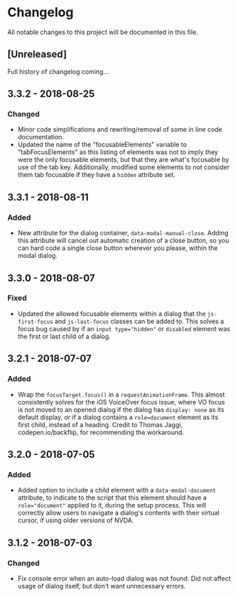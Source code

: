 # Changelog
All notable changes to this project will be documented in this file.

## [Unreleased]
Full history of changelog coming...

## 3.3.2 - 2018-08-25
### Changed
- Minor code simplifications and rewriting/removal of some in line code documentation. 
- Updated the name of the "focusableElements" variable to "tabFocusElements" as this listing of elements was not to imply they were the only focusable elements, but that they are what's focusable by use of the tab key.  Additionally, modified some elements to not consider them tab focusable if they have a `hidden` attribute set.

## 3.3.1 - 2018-08-11
### Added
- New attribute for the dialog container, `data-modal-manual-close`. Adding this attribute will cancel out automatic creation of a close button, so you can hard code a single close button wherever you please, within the modal dialog.

## 3.3.0 - 2018-08-07
### Fixed
- Updated the allowed focusable elements within a dialog that the `js-first-focus` and `js-last-focus` classes can be added to.  This solves a focus bug caused by if an `input type="hidden"` or `disabled` element was the first or last child of a dialog.

## 3.2.1 - 2018-07-07
### Added
- Wrap the `focusTarget.focus()` in a `requestAnimationFrame`. This almost consistently solves for the iOS VoiceOver focus issue, where VO focus is not moved to an opened dialog if the dialog has `display: none` as its default display, or if a dialog contains a `role=document` element as its first child, instead of a heading. Credit to Thomas Jaggi, codepen.io/backflip, for recommending the workaround.
  
## 3.2.0 - 2018-07-05
### Added
- Added option to include a child element with a `data-modal-document` attribute, to indicate to the script that this element should have a `role="document"` applied to it, during the setup process. This will correctly allow users to navigate a dialog's contents with their virtual cursor, if using older versions of NVDA.

## 3.1.2 - 2018-07-03
### Changed
- Fix console error when an auto-load dialog was not found. Did not affect usage of dialog itself, but don't want unnecessary errors.
